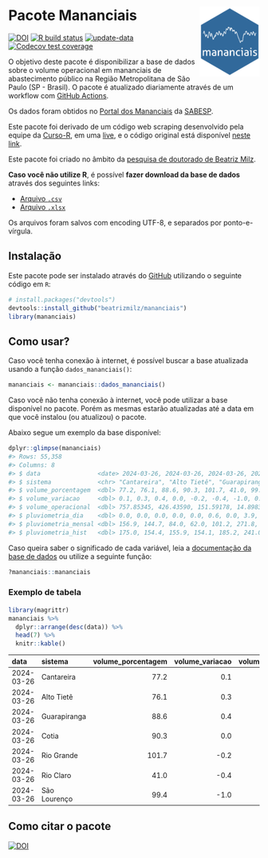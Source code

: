 
<!-- README.md is generated from README.Rmd. Please edit that file -->

# Pacote Mananciais <img src="man/figures/hexlogo.png" align="right" width = "120px"/>

<!-- badges: start -->

[![DOI](https://zenodo.org/badge/DOI/10.5281/zenodo.4733056.svg)](https://doi.org/10.5281/zenodo.4733056)
[![R build
status](https://github.com/beatrizmilz/mananciais/workflows/R-CMD-check/badge.svg)](https://github.com/beatrizmilz/mananciais/actions)
[![update-data](https://github.com/beatrizmilz/mananciais/actions/workflows/2-update_data.yaml/badge.svg)](https://github.com/beatrizmilz/mananciais/actions/workflows/2-update_data.yaml)
[![Codecov test
coverage](https://codecov.io/gh/beatrizmilz/mananciais/branch/master/graph/badge.svg)](https://codecov.io/gh/beatrizmilz/mananciais?branch=master)
<!-- badges: end -->

O objetivo deste pacote é disponibilizar a base de dados sobre o volume
operacional em mananciais de abastecimento público na Região
Metropolitana de São Paulo (SP - Brasil). O pacote é atualizado
diariamente através de um workflow com [GitHub
Actions](https://github.com/beatrizmilz/mananciais/actions).

Os dados foram obtidos no [Portal dos
Mananciais](http://mananciais.sabesp.com.br/Situacao) da
[SABESP](http://site.sabesp.com.br/site/Default.aspx).

Este pacote foi derivado de um código web scraping desenvolvido pela
equipe da [Curso-R](https://www.curso-r.com/), em uma
[live](https://youtu.be/jvZIxrMmOcQ), e o código original está
disponível [neste
link](https://github.com/curso-r/lives/blob/master/drafts/20200730_scraper_sabesp.R).

Este pacote foi criado no âmbito da [pesquisa de doutorado de Beatriz
Milz](https://beatrizmilz.github.io/tese/).

**Caso você não utilize R**, é possível **fazer download da base de
dados** através dos seguintes links:

- [Arquivo
  `.csv`](https://github.com/beatrizmilz/mananciais/raw/master/inst/extdata/mananciais.csv)
- [Arquivo
  `.xlsx`](https://github.com/beatrizmilz/mananciais/blob/master/inst/extdata/mananciais.xlsx?raw=true)

Os arquivos foram salvos com encoding UTF-8, e separados por
ponto-e-vírgula.

## Instalação

Este pacote pode ser instalado através do [GitHub](https://github.com/)
utilizando o seguinte código em `R`:

``` r
# install.packages("devtools")
devtools::install_github("beatrizmilz/mananciais")
library(mananciais)
```

## Como usar?

Caso você tenha conexão à internet, é possível buscar a base atualizada
usando a função `dados_mananciais()`:

``` r
mananciais <- mananciais::dados_mananciais() 
```

Caso você não tenha conexão à internet, você pode utilizar a base
disponível no pacote. Porém as mesmas estarão atualizadas até a data em
que você instalou (ou atualizou) o pacote.

Abaixo segue um exemplo da base disponível:

``` r
dplyr::glimpse(mananciais)
#> Rows: 55,358
#> Columns: 8
#> $ data                <date> 2024-03-26, 2024-03-26, 2024-03-26, 2024-03-26, 2…
#> $ sistema             <chr> "Cantareira", "Alto Tietê", "Guarapiranga", "Cotia…
#> $ volume_porcentagem  <dbl> 77.2, 76.1, 88.6, 90.3, 101.7, 41.0, 99.4, 77.1, 7…
#> $ volume_variacao     <dbl> 0.1, 0.3, 0.4, 0.0, -0.2, -0.4, -1.0, 0.2, 0.6, 0.…
#> $ volume_operacional  <dbl> 757.85345, 426.43590, 151.59178, 14.89834, 114.100…
#> $ pluviometria_dia    <dbl> 0.0, 0.0, 0.0, 0.0, 0.0, 0.6, 0.0, 3.9, 3.2, 0.2, …
#> $ pluviometria_mensal <dbl> 156.9, 144.7, 84.0, 62.0, 101.2, 271.8, 72.8, 156.…
#> $ pluviometria_hist   <dbl> 175.0, 154.4, 155.9, 154.1, 185.2, 241.0, 198.9, 1…
```

Caso queira saber o significado de cada variável, leia a [documentação
da base de
dados](https://beatrizmilz.github.io/mananciais/reference/mananciais.html)
ou utilize a seguinte função:

``` r
?mananciais::mananciais
```

### Exemplo de tabela

``` r
library(magrittr)
mananciais %>% 
  dplyr::arrange(desc(data)) %>% 
  head(7) %>%
  knitr::kable()
```

| data       | sistema      | volume_porcentagem | volume_variacao | volume_operacional | pluviometria_dia | pluviometria_mensal | pluviometria_hist |
|:-----------|:-------------|-------------------:|----------------:|-------------------:|-----------------:|--------------------:|------------------:|
| 2024-03-26 | Cantareira   |               77.2 |             0.1 |          757.85345 |              0.0 |               156.9 |             175.0 |
| 2024-03-26 | Alto Tietê   |               76.1 |             0.3 |          426.43590 |              0.0 |               144.7 |             154.4 |
| 2024-03-26 | Guarapiranga |               88.6 |             0.4 |          151.59178 |              0.0 |                84.0 |             155.9 |
| 2024-03-26 | Cotia        |               90.3 |             0.0 |           14.89834 |              0.0 |                62.0 |             154.1 |
| 2024-03-26 | Rio Grande   |              101.7 |            -0.2 |          114.10027 |              0.0 |               101.2 |             185.2 |
| 2024-03-26 | Rio Claro    |               41.0 |            -0.4 |            5.60618 |              0.6 |               271.8 |             241.0 |
| 2024-03-26 | São Lourenço |               99.4 |            -1.0 |           88.25511 |              0.0 |                72.8 |             198.9 |

## Como citar o pacote

[![DOI](https://zenodo.org/badge/DOI/10.5281/zenodo.4733056.svg)](https://doi.org/10.5281/zenodo.4733056)
